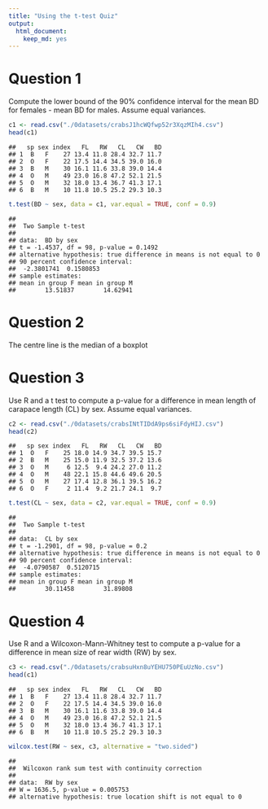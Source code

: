 ```yaml
---
title: "Using the t-test Quiz"
output: 
  html_document: 
    keep_md: yes
---
```


# Question 1
Compute the lower bound of the 90% confidence interval for the mean BD for females - mean BD for males. Assume equal variances.


```r
c1 <- read.csv("./0datasets/crabsJ1hcWQfwp52r3XqzMIh4.csv")
head(c1)
```

```
##   sp sex index   FL   RW   CL   CW   BD
## 1  B   F    27 13.4 11.8 28.4 32.7 11.7
## 2  O   F    22 17.5 14.4 34.5 39.0 16.0
## 3  B   M    30 16.1 11.6 33.8 39.0 14.4
## 4  O   M    49 23.0 16.8 47.2 52.1 21.5
## 5  O   M    32 18.0 13.4 36.7 41.3 17.1
## 6  B   M    10 11.8 10.5 25.2 29.3 10.3
```

```r
t.test(BD ~ sex, data = c1, var.equal = TRUE, conf = 0.9)
```

```
## 
## 	Two Sample t-test
## 
## data:  BD by sex
## t = -1.4537, df = 98, p-value = 0.1492
## alternative hypothesis: true difference in means is not equal to 0
## 90 percent confidence interval:
##  -2.3801741  0.1580853
## sample estimates:
## mean in group F mean in group M 
##        13.51837        14.62941
```


# Question 2
The centre line is the median of a boxplot

# Question 3
Use R and a t test to compute a p-value for a difference in mean length of carapace length (CL) by sex. Assume equal variances.

```r
c2 <- read.csv("./0datasets/crabsINtTIDdA9ps6siFdyHIJ.csv")
head(c2)
```

```
##   sp sex index   FL   RW   CL   CW   BD
## 1  O   F    25 18.0 14.9 34.7 39.5 15.7
## 2  B   M    25 15.0 11.9 32.5 37.2 13.6
## 3  O   M     6 12.5  9.4 24.2 27.0 11.2
## 4  O   M    48 22.1 15.8 44.6 49.6 20.5
## 5  O   M    27 17.4 12.8 36.1 39.5 16.2
## 6  O   F     2 11.4  9.2 21.7 24.1  9.7
```

```r
t.test(CL ~ sex, data = c2, var.equal = TRUE, conf = 0.9)
```

```
## 
## 	Two Sample t-test
## 
## data:  CL by sex
## t = -1.2901, df = 98, p-value = 0.2
## alternative hypothesis: true difference in means is not equal to 0
## 90 percent confidence interval:
##  -4.0790587  0.5120715
## sample estimates:
## mean in group F mean in group M 
##        30.11458        31.89808
```


# Question 4
Use R and a Wilcoxon-Mann-Whitney test to compute a p-value for a difference in mean size of rear width (RW) by sex.

```r
c3 <- read.csv("./0datasets/crabsuHxn8uYEHU750PEuUzNo.csv")
head(c1)
```

```
##   sp sex index   FL   RW   CL   CW   BD
## 1  B   F    27 13.4 11.8 28.4 32.7 11.7
## 2  O   F    22 17.5 14.4 34.5 39.0 16.0
## 3  B   M    30 16.1 11.6 33.8 39.0 14.4
## 4  O   M    49 23.0 16.8 47.2 52.1 21.5
## 5  O   M    32 18.0 13.4 36.7 41.3 17.1
## 6  B   M    10 11.8 10.5 25.2 29.3 10.3
```

```r
wilcox.test(RW ~ sex, c3, alternative = "two.sided")
```

```
## 
## 	Wilcoxon rank sum test with continuity correction
## 
## data:  RW by sex
## W = 1636.5, p-value = 0.005753
## alternative hypothesis: true location shift is not equal to 0
```

